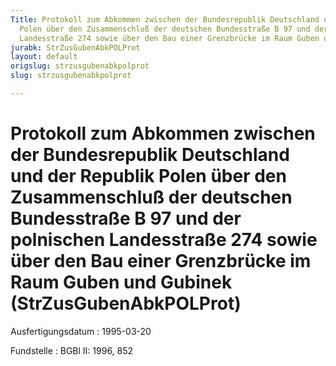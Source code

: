 ```yaml
---
Title: Protokoll zum Abkommen zwischen der Bundesrepublik Deutschland und der Republik
  Polen über den Zusammenschluß der deutschen Bundesstraße B 97 und der polnischen
  Landesstraße 274 sowie über den Bau einer Grenzbrücke im Raum Guben und Gubinek
jurabk: StrZusGubenAbkPOLProt
layout: default
origslug: strzusgubenabkpolprot
slug: strzusgubenabkpolprot

---
```


# Protokoll zum Abkommen zwischen der Bundesrepublik Deutschland und der Republik Polen über den Zusammenschluß der deutschen Bundesstraße B 97 und der polnischen Landesstraße 274 sowie über den Bau einer Grenzbrücke im Raum Guben und Gubinek (StrZusGubenAbkPOLProt)

Ausfertigungsdatum
:   1995-03-20

Fundstelle
:   BGBl II: 1996, 852

